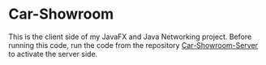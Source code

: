 # Car-Showroom
This is the client side of my JavaFX and Java Networking project.
Before running this code, run the code from the repository 
[Car-Showroom-Server](https://github.com/fardinanam/Car-Showroom-Server) to activate the server side.
